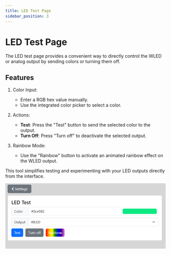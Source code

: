 ```yaml
---
title: LED Test Page
sidebar_position: 3
---
```


# LED Test Page
The LED test page provides a convenient way to directly control the WLED or analog output by sending colors or turning them off.



## Features
1. Color Input:
    - Enter a RGB hex value manually.
    - Use the integrated color picker to select a color.

2. Actions:
    - **Test**: Press the "Test" button to send the selected color to the output.
    - **Turn Off**: Press "Turn off" to deactivate the selected output.

3. Rainbow Mode:
    - Use the "Rainbow" button to activate an animated rainbow effect on the WLED output.



This tool simplifies testing and experimenting with your LED outputs directly from the interface.

![](/img/led-test.png)